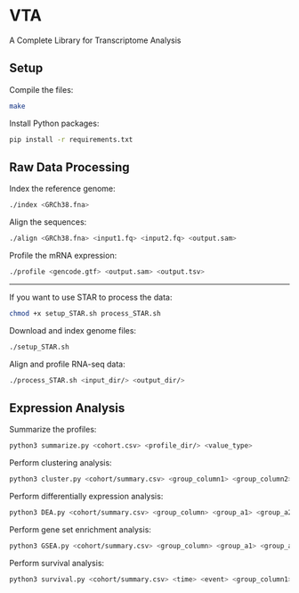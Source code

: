 # VTA
A Complete Library for Transcriptome Analysis

## Setup

Compile the files:
```sh
make
```

Install Python packages:
```sh
pip install -r requirements.txt
```

## Raw Data Processing

Index the reference genome:
```sh
./index <GRCh38.fna>
```

Align the sequences:
```sh
./align <GRCh38.fna> <input1.fq> <input2.fq> <output.sam>
```

Profile the mRNA expression:
```sh
./profile <gencode.gtf> <output.sam> <output.tsv>
```

---
If you want to use STAR to process the data:
```sh
chmod +x setup_STAR.sh process_STAR.sh
```
Download and index genome files:
```sh
./setup_STAR.sh
```
Align and profile RNA-seq data:
```sh
./process_STAR.sh <input_dir/> <output_dir/>
```


## Expression Analysis

Summarize the profiles:
```sh
python3 summarize.py <cohort.csv> <profile_dir/> <value_type>
```

Perform clustering analysis:
```sh
python3 cluster.py <cohort/summary.csv> <group_column1> <group_column2> ... 
```

Perform differentially expression analysis:
```sh
python3 DEA.py <cohort/summary.csv> <group_column> <group_a1> <group_a2> ... -- <group_b1> <group_b2> ... 
```

Perform gene set enrichment analysis:
```sh
python3 GSEA.py <cohort/summary.csv> <group_column> <group_a1> <group_a2> ... -- <group_b1> <group_b2> ... <geneset.gmt>
```

Perform survival analysis:
```sh
python3 survival.py <cohort/summary.csv> <time> <event> <group_column1> <group_column2> ...
```